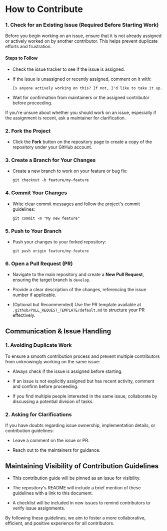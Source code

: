 # How to Contribute

### 1\. Check for an Existing Issue (Required Before Starting Work)

Before you begin working on an issue, ensure that it is not already assigned or actively worked on by another contributor. This helps prevent duplicate efforts and frustration.

#### Steps to Follow

- Check the issue tracker to see if the issue is assigned.

- If the issue is unassigned or recently assigned, comment on it with:

    ```
    Is anyone actively working on this? If not, I'd like to take it up.
    ```

- Wait for confirmation from maintainers or the assigned contributor before proceeding.

If you're unsure about whether you should work on an issue, especially if the assignment is recent, ask a maintainer for clarification.

### 2\. Fork the Project

- Click the **Fork** button on the repository page to create a copy of the repository under your GitHub account.

### 3\. Create a Branch for Your Changes

- Create a new branch to work on your feature or bug fix:

    ```
    git checkout -b feature/my-feature
    ```

### 4\. Commit Your Changes

- Write clear commit messages and follow the project's commit guidelines:

    ```
    git commit -m "My new feature"
    ```

### 5\. Push to Your Branch

- Push your changes to your forked repository:

    ```
    git push origin feature/my-feature
    ```

### 6\. Open a Pull Request (PR)

- Navigate to the main repository and create a **New Pull Request**, ensuring the target branch is `develop`.

- Provide a clear description of the changes, referencing the issue number if applicable.

- (Optional but Recommended) Use the PR template available at `.github/PULL_REQUEST_TEMPLATE/default.md` to structure your PR effectively.

Communication & Issue Handling
------------------------------

### 1\. Avoiding Duplicate Work

To ensure a smooth contribution process and prevent multiple contributors from unknowingly working on the same issue:

- Always check if the issue is assigned before starting.

- If an issue is not explicitly assigned but has recent activity, comment and confirm before proceeding.

- If you find multiple people interested in the same issue, collaborate by discussing a potential division of tasks.

### 2\. Asking for Clarifications

If you have doubts regarding issue ownership, implementation details, or contribution guidelines:

- Leave a comment on the issue or PR.

- Reach out to the maintainers for guidance.

Maintaining Visibility of Contribution Guidelines
-------------------------------------------------

- This contribution guide will be pinned as an issue for visibility.

- The repository's README will include a brief mention of these guidelines with a link to this document.

- A checklist will be included in new issues to remind contributors to verify issue assignments.

By following these guidelines, we aim to foster a more collaborative, efficient, and positive experience for all contributors.
